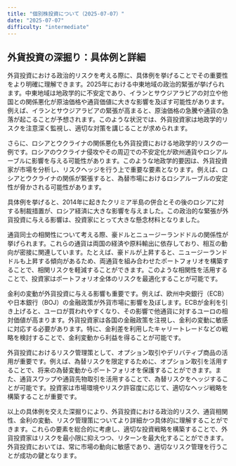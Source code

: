 ```yaml
---
title: "個別株投資について（2025-07-07）"
date: "2025-07-07"
difficulty: "intermediate"
---
```


## 外貨投資の深掘り：具体例と詳細

外貨投資における政治的リスクを考える際に、具体例を挙げることでその重要性をより明確に理解できます。2025年における中東地域の政治的緊張が挙げられます。中東地域は地政学的に不安定であり、イランとサウジアラビアの対立や他国との関係悪化が原油価格や通貨価値に大きな影響を及ぼす可能性があります。例えば、イランとサウジアラビアの緊張が高まると、原油価格の急騰や通貨の急落が起こることが予想されます。このような状況では、外貨投資家は地政学的リスクを注意深く監視し、適切な対策を講じることが求められます。

さらに、ロシアとウクライナの関係悪化も外貨投資における地政学的リスクの一例です。ロシアのウクライナ侵攻やその周辺での不安定化が欧州通貨やロシアルーブルに影響を与える可能性があります。このような地政学的要因は、外貨投資家が市場を分析し、リスクヘッジを行う上で重要な要素となります。例えば、ロシアとウクライナの関係が緊張すると、為替市場におけるロシアルーブルの安定性が脅かされる可能性があります。

具体例を挙げると、2014年に起きたクリミア半島の併合とその後のロシアに対する制裁措置が、ロシア経済に大きな影響を与えました。この政治的な緊張が外貨投資に与える影響は、投資家にとって大きな懸念材料となりました。

通貨同士の相関性について考える際、豪ドルとニュージーランドドルの関係性が挙げられます。これらの通貨は両国の経済や原料輸出に依存しており、相互の動向が密接に関連しています。たとえば、豪ドルが上昇すると、ニュージーランドドルも上昇する傾向があるため、両通貨を組み合わせたポートフォリオを構築することで、相関リスクを軽減することができます。このような相関性を活用することで、投資家はポートフォリオ全体のリスクを最適化することが可能です。

金利の変動が外貨投資に与える影響も重要です。例えば、欧州中央銀行（ECB）や日本銀行（BOJ）の金融政策が外貨市場に影響を及ぼします。ECBが金利を引き上げると、ユーロが買われやすくなり、その影響で他通貨に対するユーロの相対価値が高まります。外貨投資家は各国の金融政策を注視し、金利の変動に敏感に対応する必要があります。特に、金利差を利用したキャリートレードなどの戦略を検討することで、金利変動から利益を得ることが可能です。

外貨投資におけるリスク管理策として、オプション取引やデリバティブ商品の活用が重要です。例えば、為替リスクを限定するために、オプション取引を活用することで、将来の為替変動からポートフォリオを保護することができます。また、通貨スワップや通貨先物取引を活用することで、為替リスクをヘッジすることが可能です。投資家は市場環境やリスク許容度に応じて、適切なヘッジ戦略を構築することが重要です。

以上の具体例を交えた深掘りにより、外貨投資における政治的リスク、通貨相関性、金利の変動、リスク管理策についてより詳細かつ具体的に理解することができます。これらの要素を総合的に考慮し、適切な投資戦略を構築することで、外貨投資家はリスクを最小限に抑えつつ、リターンを最大化することができます。外貨投資においては、常に市場の動向に敏感であり、適切なリスク管理を行うことが成功の鍵となります。
